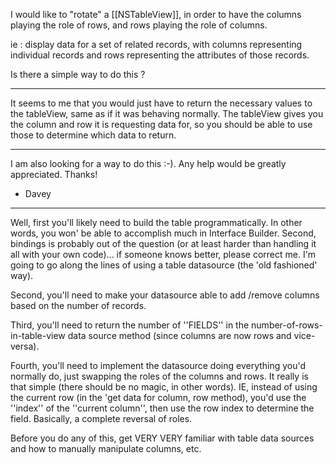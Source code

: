 I would like to "rotate" a [[NSTableView]], in order to have the columns playing the role of rows, and rows playing the role of columns.

ie : display data for a set of related records, with columns representing individual records and rows representing the attributes of those records.

Is there a simple way to do this ?

---- 

It seems to me that you would just have to return the necessary values to the tableView, same as if it was behaving normally. The tableView gives you the column and row it is requesting data for, so you should be able to use those to determine which data to return.

---- 

I am also looking for a way to do this :-). Any help would be greatly appreciated. Thanks!

- Davey

----

Well, first you'll likely need to build the table programmatically. In other words, you won' be able to accomplish much in Interface Builder. Second, bindings is probably out of the question (or at least harder than handling it all with your own code)... if someone knows better, please correct me. I'm going to go along the lines of using a table datasource (the 'old fashioned' way).

Second, you'll need to make your datasource able to add /remove columns based on the number of records. 

Third, you'll need to return the number of ''FIELDS'' in the number-of-rows-in-table-view data source method (since columns are now rows and vice-versa).

Fourth, you'll need to implement the datasource doing everything you'd normally do, just swapping the roles of the columns and rows. It really is that simple (there should be no magic, in other words). IE, instead of using the current row (in the 'get data for column, row method), you'd use the ''index'' of the ''current column'', then use the row index to determine the field. Basically, a complete reversal of roles.

Before you do any of this, get VERY VERY familiar with table data sources and how to manually manipulate columns, etc.